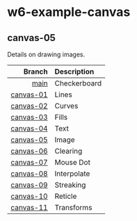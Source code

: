 # w6-example-canvas

## canvas-05

Details on drawing images.

|                                                                        **Branch** | **Description** |
| --------------------------------------------------------------------------------: | :-------------- |
|           [main](https://github.com/IGME-330-01-2235/w6-example-canvas/tree/main) | Checkerboard    |
| [canvas-01](https://github.com/IGME-330-01-2235/w6-example-canvas/tree/canvas-01) | Lines           |
| [canvas-02](https://github.com/IGME-330-01-2235/w6-example-canvas/tree/canvas-02) | Curves          |
| [canvas-03](https://github.com/IGME-330-01-2235/w6-example-canvas/tree/canvas-03) | Fills           |
| [canvas-04](https://github.com/IGME-330-01-2235/w6-example-canvas/tree/canvas-04) | Text            |
| [canvas-05](https://github.com/IGME-330-01-2235/w6-example-canvas/tree/canvas-05) | Image           |
| [canvas-06](https://github.com/IGME-330-01-2235/w6-example-canvas/tree/canvas-06) | Clearing        |
| [canvas-07](https://github.com/IGME-330-01-2235/w6-example-canvas/tree/canvas-07) | Mouse Dot       |
| [canvas-08](https://github.com/IGME-330-01-2235/w6-example-canvas/tree/canvas-08) | Interpolate     |
| [canvas-09](https://github.com/IGME-330-01-2235/w6-example-canvas/tree/canvas-09) | Streaking       |
| [canvas-10](https://github.com/IGME-330-01-2235/w6-example-canvas/tree/canvas-10) | Reticle         |
| [canvas-11](https://github.com/IGME-330-01-2235/w6-example-canvas/tree/canvas-11) | Transforms      |
